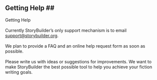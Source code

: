 ## Getting Help ## <br/>
Getting Help <br/>
 <br/>
Currently StoryBuilder’s only support mechanism is to email support@storybuilder.org. <br/>
 <br/>
We plan to provide a FAQ and an online help request form as soon as possible. <br/>
 <br/>
Please write us with ideas or suggestions for improvements.  We want to make StoryBuilder the best possible tool to help you achieve your fiction writing goals. <br/>
 <br/>
